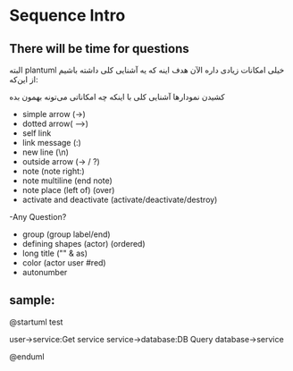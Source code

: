 # Sequence Intro

## There will be time for questions

البته plantuml خیلی امکانات زیادی داره
الآن هدف اینه که یه آشنایی کلی داشته باشیم از این‌که:

کشیدن نمودارها
آشنایی کلی با اینکه چه امکاناتی می‌تونه بهمون بده

- simple arrow (->)
- dotted arrow( -->)
- self link
- link message (:)
- new line (\n)
- outside arrow (-> / ?)
- note (note right:)
- note multiline (end note)
- note place (left of) (over)
- activate and deactivate (activate/deactivate/destroy)

-Any Question?

- group (group label/end)
- defining shapes (actor) (ordered)
- long title ("" & as)
- color (actor user #red)
- autonumber

## sample:

@startuml test

user->service:Get service
service->database:DB Query
database->service

@enduml
